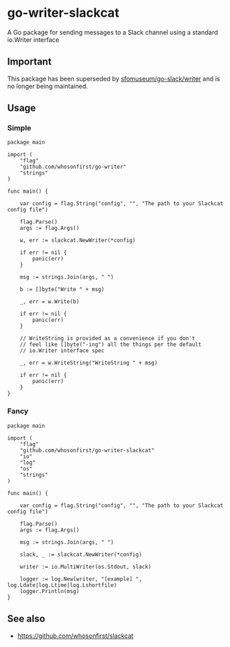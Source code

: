 # go-writer-slackcat

A Go package for sending messages to a Slack channel using a standard io.Writer interface

## Important

This package has been superseded by [sfomuseum/go-slack/writer](https://github.com/sfomuseum/go-slack/tree/main/writer) and is no longer being maintained.

## Usage

### Simple

```
package main

import (
	"flag"
	"github.com/whosonfirst/go-writer"
	"strings"
)

func main() {

	var config = flag.String("config", "", "The path to your Slackcat config file")

	flag.Parse()
	args := flag.Args()

	w, err := slackcat.NewWriter(*config)

	if err != nil {
		panic(err)
	}

	msg := strings.Join(args, " ")

	b := []byte("Write " + msg)

	_, err = w.Write(b)

	if err != nil {
		panic(err)
	}

	// WriteString is provided as a convenience if you don't
	// feel like []byte("-ing") all the things per the default
	// io.Writer interface spec

	_, err = w.WriteString("WriteString " + msg)

	if err != nil {
		panic(err)
	}
}
```

### Fancy

```
package main

import (
	"flag"
	"github.com/whosonfirst/go-writer-slackcat"
	"io"
	"log"
	"os"
	"strings"
)

func main() {

	var config = flag.String("config", "", "The path to your Slackcat config file")

	flag.Parse()
	args := flag.Args()

	msg := strings.Join(args, " ")

	slack, _ := slackcat.NewWriter(*config)

	writer := io.MultiWriter(os.Stdout, slack)

	logger := log.New(writer, "[example] ", log.Ldate|log.Ltime|log.Lshortfile)
	logger.Println(msg)
}
```

## See also

* https://github.com/whosonfirst/slackcat
